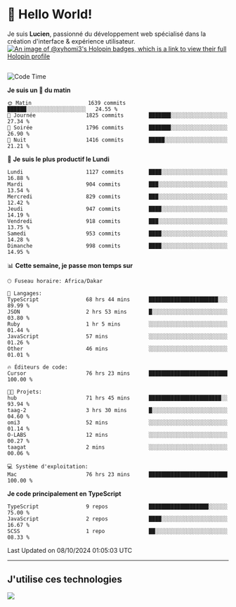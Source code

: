 # 👋 Hello World!

Je suis **Lucien**, passionné du développement web spécialisé dans la création d'interface & expérience utilisateur.
[![An image of @xyhomi3's Holopin badges, which is a link to view their full Holopin profile](https://holopin.me/xyhomi3)](https://holopin.io/@xyhomi3)

##

<!--START_SECTION:waka-->
![Code Time](http://img.shields.io/badge/Code%20Time-2%2C227%20hrs%209%20mins-blue)

**Je suis un 🐤 du matin** 

```text
🌞 Matin                  1639 commits        ██████░░░░░░░░░░░░░░░░░░░   24.55 % 
🌆 Journée                1825 commits        ███████░░░░░░░░░░░░░░░░░░   27.34 % 
🌃 Soirée                 1796 commits        ███████░░░░░░░░░░░░░░░░░░   26.90 % 
🌙 Nuit                   1416 commits        █████░░░░░░░░░░░░░░░░░░░░   21.21 % 
```
📅 **Je suis le plus productif le Lundi** 

```text
Lundi                    1127 commits        ████░░░░░░░░░░░░░░░░░░░░░   16.88 % 
Mardi                    904 commits         ███░░░░░░░░░░░░░░░░░░░░░░   13.54 % 
Mercredi                 829 commits         ███░░░░░░░░░░░░░░░░░░░░░░   12.42 % 
Jeudi                    947 commits         ████░░░░░░░░░░░░░░░░░░░░░   14.19 % 
Vendredi                 918 commits         ███░░░░░░░░░░░░░░░░░░░░░░   13.75 % 
Samedi                   953 commits         ████░░░░░░░░░░░░░░░░░░░░░   14.28 % 
Dimanche                 998 commits         ████░░░░░░░░░░░░░░░░░░░░░   14.95 % 
```


📊 **Cette semaine, je passe mon temps sur** 

```text
🕑︎ Fuseau horaire: Africa/Dakar

💬 Langages: 
TypeScript               68 hrs 44 mins      ██████████████████████░░░   89.99 % 
JSON                     2 hrs 53 mins       █░░░░░░░░░░░░░░░░░░░░░░░░   03.80 % 
Ruby                     1 hr 5 mins         ░░░░░░░░░░░░░░░░░░░░░░░░░   01.44 % 
JavaScript               57 mins             ░░░░░░░░░░░░░░░░░░░░░░░░░   01.26 % 
Other                    46 mins             ░░░░░░░░░░░░░░░░░░░░░░░░░   01.01 % 

🔥 Éditeurs de code: 
Cursor                   76 hrs 23 mins      █████████████████████████   100.00 % 

🐱‍💻 Projets: 
hub                      71 hrs 45 mins      ███████████████████████░░   93.94 % 
taag-2                   3 hrs 30 mins       █░░░░░░░░░░░░░░░░░░░░░░░░   04.60 % 
omi3                     52 mins             ░░░░░░░░░░░░░░░░░░░░░░░░░   01.14 % 
O-LABS                   12 mins             ░░░░░░░░░░░░░░░░░░░░░░░░░   00.27 % 
taagat                   2 mins              ░░░░░░░░░░░░░░░░░░░░░░░░░   00.06 % 

💻 Système d'exploitation: 
Mac                      76 hrs 23 mins      █████████████████████████   100.00 % 
```

**Je code principalement en TypeScript** 

```text
TypeScript               9 repos             ███████████████████░░░░░░   75.00 % 
JavaScript               2 repos             ████░░░░░░░░░░░░░░░░░░░░░   16.67 % 
SCSS                     1 repo              ██░░░░░░░░░░░░░░░░░░░░░░░   08.33 % 
```




 Last Updated on 08/10/2024 01:05:03 UTC
<!--END_SECTION:waka-->
---

## J'utilise ces technologies

<p align="left">
  <a href="https://skillicons.dev">
    <img src="https://skillicons.dev/icons?i=ts,js,md,scss,tailwind,react,docker,express,astro,vite,nextjs,vercel,figma,ableton" />
  </a>
</p>

